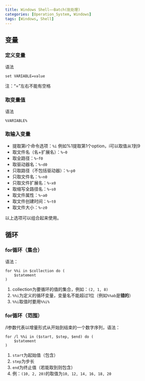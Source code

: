 ```yaml
---
title: Windows Shell——Batch(批处理)
categories: [Operation_System, Windows]
tags: [Windows, Shell]
---
```


## 变量

### 定义变量
语法
```batch
set VARIABLE=value
```
注：“=”左右不能有空格

### 取变量值
语法
```batch
%VARIABLE%
```

### 取输入变量
* 提取第i个命令选项：`%i` 例如%1提取第1个option，i可以取值从1到9
* 取文件名（名+扩展名）：`%~0`
* 取全路径：`%~f0`
* 取驱动器名：`%~d0`
* 只取路径（不包括驱动器）：`%~p0`
* 只取文件名：`%~n0`
* 只取文件扩展名：`%~x0`
* 取缩写全路径名：`%~s0`
* 取文件属性：`%~a0`
* 取文件创建时间：`%~t0`
* 取文件大小：`%~z0`

以上选项可以组合起来使用。

## 循环

### for循环（集合）
语法：
```
for %%i in $collection do (
    $statement
)
```
1. collection为要循环的值的集合，例如：`(2, 1, 8)`
2. `%%i`为定义的循环变量，变量名不能超过1位（例如`%%ab`是**错的**）
3. `%%i`取值时要用`%%i%`

### for循环（范围）
/l参数代表以增量形式从开始到结束的一个数字序列，语法：
```
for /l %%i in ($start, $step, $end) do (
    $statement
)
```
1. `start`为起始值（包含）
2. `step`为步长
3. `end`为终止值（若能取到则包含）
4. 例：`(10, 2, 20)`的取值为`10, 12, 14, 16, 18, 20`


